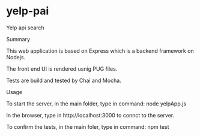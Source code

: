 # yelp-pai

Yelp api search

Summary

This web application is based on Express which is a backend framework on Nodejs.

The front end UI is rendered usnig PUG files.

Tests are build and tested by Chai and Mocha.

Usage

To start the server, in the main folder, type in command: node yelpApp.js

In the browser, type in http://localhost:3000 to connct to the server.

To confirm the tests, in the main foler, type in command: npm test
